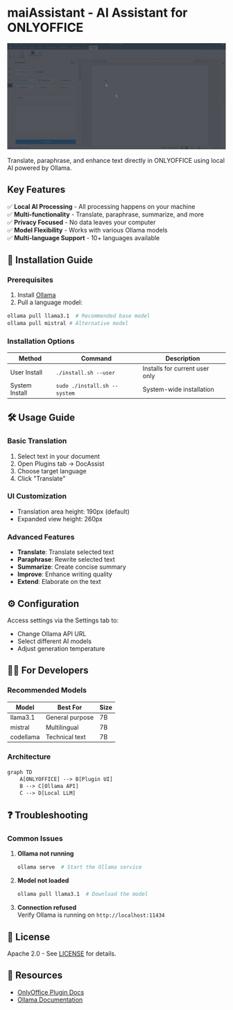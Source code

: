 # maiAssistant - AI Assistant for ONLYOFFICE

![Plugin Screenshot](resources/store/screenshots/screen.gif)

Translate, paraphrase, and enhance text directly in ONLYOFFICE using local AI powered by Ollama.

## Key Features

✅ **Local AI Processing** - All processing happens on your machine  
✅ **Multi-functionality** - Translate, paraphrase, summarize, and more  
✅ **Privacy Focused** - No data leaves your computer  
✅ **Model Flexibility** - Works with various Ollama models  
✅ **Multi-language Support** - 10+ languages available  

## 🚀 Installation Guide

### Prerequisites
1. Install [Ollama](https://ollama.ai/)
2. Pull a language model:
```bash
ollama pull llama3.1  # Recommended base model
ollama pull mistral # Alternative model
```

### Installation Options
| Method | Command | Description |
|--------|---------|-------------|
| User Install | `./install.sh --user` | Installs for current user only |
| System Install | `sudo ./install.sh --system` | System-wide installation |

## 🛠️ Usage Guide

### Basic Translation
1. Select text in your document
2. Open Plugins tab → DocAssist
3. Choose target language
4. Click "Translate"

### UI Customization
- Translation area height: 190px (default)
- Expanded view height: 260px

### Advanced Features
- **Translate**: Translate selected text
- **Paraphrase**: Rewrite selected text
- **Summarize**: Create concise summary
- **Improve**: Enhance writing quality
- **Extend**: Elaborate on the text

## ⚙️ Configuration

Access settings via the Settings tab to:
- Change Ollama API URL
- Select different AI models
- Adjust generation temperature

## 🧑‍💻 For Developers

### Recommended Models
| Model | Best For | Size |
|-------|----------|------|
| llama3.1 | General purpose | 7B |
| mistral | Multilingual | 7B |
| codellama | Technical text | 7B |

### Architecture
```mermaid
graph TD
    A[ONLYOFFICE] --> B[Plugin UI]
    B --> C[Ollama API]
    C --> D[Local LLM]
```

## ❓ Troubleshooting

### Common Issues
1. **Ollama not running**  
   ```bash
   ollama serve  # Start the Ollama service
   ```

2. **Model not loaded**  
   ```bash
   ollama pull llama3.1  # Download the model
   ```

3. **Connection refused**  
   Verify Ollama is running on `http://localhost:11434`

## 📜 License

Apache 2.0 - See [LICENSE](LICENSE) for details.

## 🔗 Resources
- [OnlyOffice Plugin Docs](https://api.onlyoffice.com/docs/plugin-and-macros/get-started/overview/)
- [Ollama Documentation](https://github.com/ollama/ollama)
